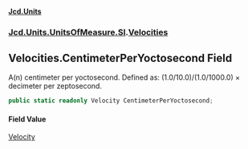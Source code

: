 #### [Jcd.Units](index.md 'index')
### [Jcd.Units.UnitsOfMeasure.SI](Jcd.Units.UnitsOfMeasure.SI.md 'Jcd.Units.UnitsOfMeasure.SI').[Velocities](Velocities.md 'Jcd.Units.UnitsOfMeasure.SI.Velocities')

## Velocities.CentimeterPerYoctosecond Field

A(n) centimeter per yoctosecond. Defined as: (1.0/10.0)/(1.0/1000.0) × decimeter per zeptosecond.

```csharp
public static readonly Velocity CentimeterPerYoctosecond;
```

#### Field Value
[Velocity](Velocity.md 'Jcd.Units.UnitTypes.Velocity')